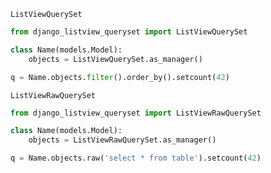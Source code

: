 `ListViewQuerySet`

```python
from django_listview_queryset import ListViewQuerySet

class Name(models.Model):
    objects = ListViewQuerySet.as_manager()
```
```python
q = Name.objects.filter().order_by().setcount(42)
```

`ListViewRawQuerySet`

```python
from django_listview_queryset import ListViewRawQuerySet

class Name(models.Model):
    objects = ListViewRawQuerySet.as_manager()
```
```python
q = Name.objects.raw('select * from table').setcount(42)
```

